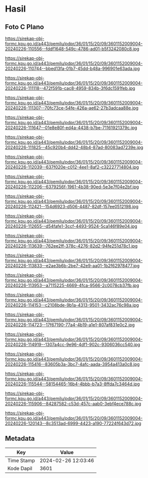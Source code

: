 # Hasil

## Foto C Plano

https://sirekap-obj-formc.kpu.go.id/a443/pemilu/pdpr/36/01/15/20/09/3601152009004-20240226-110556--fddf1648-549c-4786-ad01-b5f3242080c8.jpg

https://sirekap-obj-formc.kpu.go.id/a443/pemilu/pdpr/36/01/15/20/09/3601152009004-20240226-110744--bbed13fa-01b7-45dd-b48a-996901e63ada.jpg

https://sirekap-obj-formc.kpu.go.id/a443/pemilu/pdpr/36/01/15/20/09/3601152009004-20240226-111118--472f591b-cac8-4959-834b-3f6dc1591feb.jpg

https://sirekap-obj-formc.kpu.go.id/a443/pemilu/pdpr/36/01/15/20/09/3601152009004-20240226-111307--70fc73ce-54fe-426a-ae62-27b3adcaa88e.jpg

https://sirekap-obj-formc.kpu.go.id/a443/pemilu/pdpr/36/01/15/20/09/3601152009004-20240226-111647--01e8e80f-ed4a-4438-b7be-71161921379c.jpg

https://sirekap-obj-formc.kpu.go.id/a443/pemilu/pdpr/36/01/15/20/09/3601152009004-20240226-111825--45c920b4-dd42-48b4-87ad-80083ad7239e.jpg

https://sirekap-obj-formc.kpu.go.id/a443/pemilu/pdpr/36/01/15/20/09/3601152009004-20240226-112039--637f020e-c012-4ee1-8af2-c32227714804.jpg

https://sirekap-obj-formc.kpu.go.id/a443/pemilu/pdpr/36/01/15/20/09/3601152009004-20240226-112206--6379256f-1961-4b38-90ed-5e3e7f04e2bf.jpg

https://sirekap-obj-formc.kpu.go.id/a443/pemilu/pdpr/36/01/15/20/09/3601152009004-20240226-112421--154d6923-d506-4487-82df-157ee0512198.jpg

https://sirekap-obj-formc.kpu.go.id/a443/pemilu/pdpr/36/01/15/20/09/3601152009004-20240226-112655--d54fafe1-3ccf-4493-9524-5ca146f89e04.jpg

https://sirekap-obj-formc.kpu.go.id/a443/pemilu/pdpr/36/01/15/20/09/3601152009004-20240226-113639--762ee2ff-378c-4276-82d2-94fe251d78c1.jpg

https://sirekap-obj-formc.kpu.go.id/a443/pemilu/pdpr/36/01/15/20/09/3601152009004-20240226-113833--e2ae3b6b-2be7-42e9-aa01-1b2f62978477.jpg

https://sirekap-obj-formc.kpu.go.id/a443/pemilu/pdpr/36/01/15/20/09/3601152009004-20240226-113953--a7115225-4669-4fca-9566-2c0078cb37fb.jpg

https://sirekap-obj-formc.kpu.go.id/a443/pemilu/pdpr/36/01/15/20/09/3601152009004-20240226-114153--c2108bde-9b1a-4313-9501-3432ac76c98a.jpg

https://sirekap-obj-formc.kpu.go.id/a443/pemilu/pdpr/36/01/15/20/09/3601152009004-20240226-114723--17f67190-77a4-4b19-a1e1-807af831e0c2.jpg

https://sirekap-obj-formc.kpu.go.id/a443/pemilu/pdpr/36/01/15/20/09/3601152009004-20240226-114919--1307a4cc-9e96-4df1-902c-9306036cc540.jpg

https://sirekap-obj-formc.kpu.go.id/a443/pemilu/pdpr/36/01/15/20/09/3601152009004-20240226-115416--83605b3a-3bc7-4afc-aada-3954a413a0c8.jpg

https://sirekap-obj-formc.kpu.go.id/a443/pemilu/pdpr/36/01/15/20/09/3601152009004-20240226-115544--58154465-16b4-4bbb-b7a3-8ffda7c3464d.jpg

https://sirekap-obj-formc.kpu.go.id/a443/pemilu/pdpr/36/01/15/20/09/3601152009004-20240226-115906--84287582-c53d-457c-aab0-3ebf4ece788c.jpg

https://sirekap-obj-formc.kpu.go.id/a443/pemilu/pdpr/36/01/15/20/09/3601152009004-20240226-120143--8c3513ad-6999-4423-a190-77224f643d72.jpg


## Metadata

| Key        | Value               |
| ---------- | ------------------- |
| Time Stamp | 2024-02-26 12:03:46 |
| Kode Dapil | 3601                |



